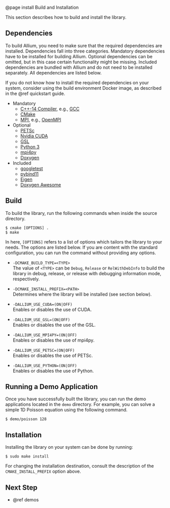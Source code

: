 @page install Build and Installation

This section describes how to build and install the library.

## Dependencies

To build Allium, you need to make sure that the required dependencies are
installed. Dependencies fall into three categories. Mandatory dependencies
have to be installed for building Allium. Optional dependencies can be
omitted, but in this case certain functionality might be missing.
Included dependencies are bundled with Allium and do not need to be installed
separately. All dependencies are listed below.

If you do not know how to install the required dependencies on your system,
consider using the build environment Docker image, as described in the
@ref quickstart guide.

- Mandatory
  - [C++-14 Compiler](https://en.wikipedia.org/wiki/C%2B%2B14),
    e.g., [GCC](https://gcc.gnu.org/)
  - [CMake](https://cmake.org)
  - [MPI](https://en.wikipedia.org/wiki/Message_Passing_Interface), e.g.,
    [OpenMPI](https://www.open-mpi.org/)
- Optional
  - [PETSc](https://www.python.org/)
  - [Nvidia CUDA](https://developer.nvidia.com/cuda-zone)
  - [GSL](https://www.gnu.org/software/gsl/)
  - [Python 3](https://www.python.org/)
  - [mpi4py](https://bitbucket.org/mpi4py/mpi4py)
  - [Doxygen](https://doxygen.nl)
- Included
  - [googletest](https://github.com/google/googletest)
  - [pybind11](https://github.com/pybind/pybind11)
  - [Eigen](http://eigen.tuxfamily.org/)
  - [Doxygen Awesome](https://jothepro.github.io/doxygen-awesome-css/)

## Build

To build the library, run the following commands when inside the source
directory.

    $ cmake [OPTIONS] .
    $ make

In here, `[OPTIONS]` refers to a list of options which tailors the library
to your needs. The options are listed below. If you are content with the
standard configuration, you can run the command without providing any
options.

- `-DCMAKE_BUILD_TYPE=<TYPE>`  
  The value of `<TYPE>` can be `Debug`, `Release` or `RelWithDebInfo` to
  build the library in debug, release, or release with debugging information
  mode, respectively.

- `-DCMAKE_INSTALL_PREFIX=<PATH>`  
  Determines where the library will be installed (see section below).

- `-DALLIUM_USE_CUDA=(ON|OFF)`  
  Enables or disables the use of CUDA.

- `-DALLIUM_USE_GSL=(ON|OFF)`  
  Enables or disables the use of the GSL.

- `-DALLIUM_USE_MPI4PY=(ON|OFF)`  
  Enables or disables the use of mpi4py.

- `-DALLIUM_USE_PETSC=(ON|OFF)`  
  Enables or disables the use of PETSc.

- `-DALLIUM_USE_PYTHON=(ON|OFF)`  
  Enables or disables the use of Python.

## Running a Demo Application

Once you have successfully built the library, you can run the demo
applications located in the `demo` directory. For example, you can solve a
simple 1D Poisson equation using the following command.

    $ demo/poisson 128

## Installation

Installing the library on your system can be done by running:

    $ sudo make install

For changing the installation destination, consult the description of the
`CMAKE_INSTALL_PREFIX` option above.

## Next Step

- @ref demos
